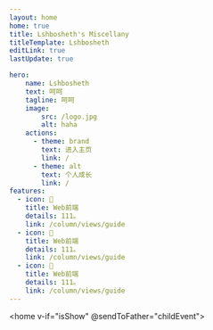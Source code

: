 ```yaml
---
layout: home
home: true
title: Lshbosheth's Miscellany
titleTemplate: Lshbosheth
editLink: true
lastUpdate: true

hero: 
    name: Lshbosheth
    text: 呵呵
    tagline: 呵呵
    image:
        src: /logo.jpg
        alt: haha
    actions:
      - theme: brand
        text: 进入主页
        link: /
      - theme: alt
        text: 个人成长
        link: /
features:
  - icon: 🤹
    title: Web前端
    details: 111。
    link: /column/views/guide
  - icon: 🤹
    title: Web前端
    details: 111。
    link: /column/views/guide
  - icon: 🤹
    title: Web前端
    details: 111。
    link: /column/views/guide
---
```

<home v-if="isShow" @sendToFather="childEvent"></home>
<script lang="ts" setup>
import { ref } from "vue";
import home from './.vitepress/theme/view/home.vue'
let isShow = ref(true);
const childEvent = () => {
    isShow.value = false
}
</script>
